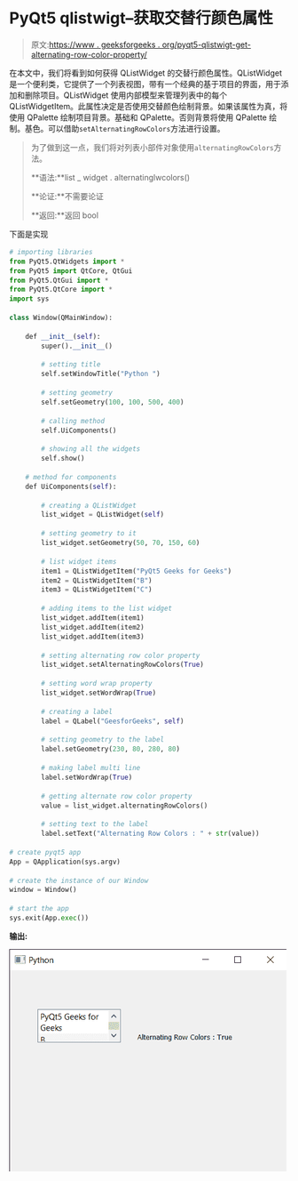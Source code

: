 # PyQt5 qlistwigt–获取交替行颜色属性

> 原文:[https://www . geeksforgeeks . org/pyqt5-qlistwigt-get-alternating-row-color-property/](https://www.geeksforgeeks.org/pyqt5-qlistwidget-getting-alternating-row-color-property/)

在本文中，我们将看到如何获得 QListWidget 的交替行颜色属性。QListWidget 是一个便利类，它提供了一个列表视图，带有一个经典的基于项目的界面，用于添加和删除项目。QListWidget 使用内部模型来管理列表中的每个 QListWidgetItem。此属性决定是否使用交替颜色绘制背景。如果该属性为真，将使用 QPalette 绘制项目背景。基础和 QPalette。否则背景将使用 QPalette 绘制。基色。可以借助`setAlternatingRowColors`方法进行设置。

> 为了做到这一点，我们将对列表小部件对象使用`alternatingRowColors`方法。
> 
> **语法:**list _ widget . alternatinglwcolors()
> 
> **论证:**不需要论证
> 
> **返回:**返回 bool

下面是实现

```py
# importing libraries
from PyQt5.QtWidgets import * 
from PyQt5 import QtCore, QtGui
from PyQt5.QtGui import * 
from PyQt5.QtCore import * 
import sys

class Window(QMainWindow):

    def __init__(self):
        super().__init__()

        # setting title
        self.setWindowTitle("Python ")

        # setting geometry
        self.setGeometry(100, 100, 500, 400)

        # calling method
        self.UiComponents()

        # showing all the widgets
        self.show()

    # method for components
    def UiComponents(self):

        # creating a QListWidget
        list_widget = QListWidget(self)

        # setting geometry to it
        list_widget.setGeometry(50, 70, 150, 60)

        # list widget items
        item1 = QListWidgetItem("PyQt5 Geeks for Geeks")
        item2 = QListWidgetItem("B")
        item3 = QListWidgetItem("C")

        # adding items to the list widget
        list_widget.addItem(item1)
        list_widget.addItem(item2)
        list_widget.addItem(item3)

        # setting alternating row color property
        list_widget.setAlternatingRowColors(True)

        # setting word wrap property
        list_widget.setWordWrap(True)

        # creating a label
        label = QLabel("GeesforGeeks", self)

        # setting geometry to the label
        label.setGeometry(230, 80, 280, 80)

        # making label multi line
        label.setWordWrap(True)

        # getting alternate row color property
        value = list_widget.alternatingRowColors()

        # setting text to the label
        label.setText("Alternating Row Colors : " + str(value))

# create pyqt5 app
App = QApplication(sys.argv)

# create the instance of our Window
window = Window()

# start the app
sys.exit(App.exec())
```

**输出:**

![](img/5405db121d4c6fa439091237d4cb7e31.png)